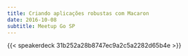 ```yaml
---
title: Criando aplicações robustas com Macaron
date: 2016-10-08
subtitle: Meetup Go SP
---
```


{{< speakerdeck 31b252a28b8747ec9a2c5a2282d65b4e >}}